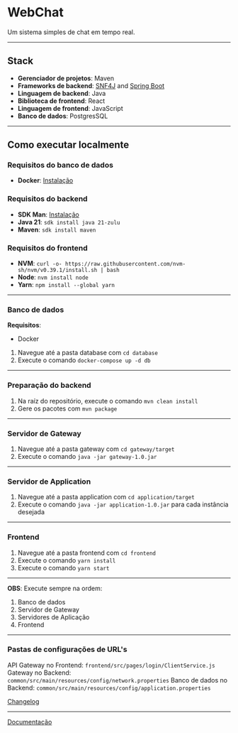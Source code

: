 # WebChat

Um sistema simples de chat em tempo real.

---

## Stack

* **Gerenciador de projetos**: Maven
* **Frameworks de backend**: [SNF4J](https://github.com/snf4j/snf4j) and [Spring Boot](https://spring.io/projects/spring-boot)
* **Linguagem de backend**: Java
* **Biblioteca de frontend**: React
* **Linguagem de frontend**: JavaScript
* **Banco de dados**: PostgresSQL

---

## Como executar localmente

### Requisitos do banco de dados

* **Docker**: [Instalação](https://docs.docker.com/engine/install/)

### Requisitos do backend

* **SDK Man**: [Instalação](https://sdkman.io/install)
* **Java 21**: `sdk install java 21-zulu`
* **Maven**: `sdk install maven`

### Requisitos do frontend

* **NVM**: `curl -o- https://raw.githubusercontent.com/nvm-sh/nvm/v0.39.1/install.sh | bash`
* **Node**: `nvm install node`
* **Yarn**: `npm install --global yarn`

---

### Banco de dados

**Requisitos**:

* Docker

1. Navegue até a pasta database com `cd database`
2. Execute o comando `docker-compose up -d db`

---

### Preparação do backend

1. Na raíz do repositório, execute o comando `mvn clean install`
2. Gere os pacotes com `mvn package`

---

### Servidor de Gateway

1. Navegue até a pasta gateway com `cd gateway/target`
2. Execute o comando `java -jar gateway-1.0.jar`

---

### Servidor de Application

1. Navegue até a pasta application com `cd application/target`
2. Execute o comando `java -jar application-1.0.jar` para cada instância desejada

---

### Frontend

1. Navegue até a pasta frontend com `cd frontend`
2. Execute o comando `yarn install`
3. Execute o comando `yarn start`

---

**OBS**: Execute sempre na ordem:

1. Banco de dados
2. Servidor de Gateway
3. Servidores de Aplicação
4. Frontend

---

### Pastas de configurações de URL's

API Gateway no Frontend: `frontend/src/pages/login/ClientService.js`
Gateway no Backend: `common/src/main/resources/config/network.properties`
Banco de dados no Backend: `common/src/main/resources/config/application.properties`

[Changelog](Changelog.md)

---

[Documentação](Documentation.md)

